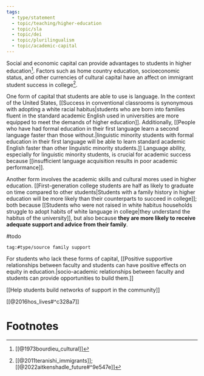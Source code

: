 ```yaml
---
tags:
  - type/statement
  - topic/teaching/higher-education
  - topic/sla
  - topic/dei
  - topic/plurilingualism
  - topic/academic-capital
---
```

Social and economic capital can provide advantages to students in higher education[^2]. Factors such as home country education, socioeconomic status, and other currencies of cultural capital have an affect on immigrant student success in college[^1].

One form of capital that students are able to use is language. In the context of the United States, [[Success in conventional classrooms is synonymous with adopting a white racial habitus|students who are born into families fluent in the standard academic English used in universities are more equipped to meet the demands of higher education]]. Additionally, [[People who have had formal education in their first language learn a second language faster than those without.|linguistic minority students with formal education in their first language will be able to learn standard academic English faster than other linguistic minority students.]] Language ability, especially for linguistic minority students, is crucial for academic success because [[insufficient language acquisition results in poor academic performance]].

Another form involves the academic skills and cultural mores used in higher education. [[First-generation college students are half as likely to graduate on time compared to other students|Students with a family history in higher education will be more likely than their counterparts to succeed in college]]; both because [[Students who were not raised in white habitus households struggle to adopt habits of white language in college|they understand the habitus of the university]], but also because **they are more likely to receive adequate support and advice from their family**.

#todo

```query
tag:#type/source family support
```

For students who lack these forms of capital, [[Positive supportive relationships between faculty and students can have positive effects on equity in education.|socio-academic relationships between faculty and students can provide opportunities to build them.]]

[[Help students build networks of support in the community]]

[[@2016hos_lives#^c328a7]]
# Footnotes

[^1]: [[@2011teranishi_immigrants]]; [[@2022aitkenshadle_future#^9e547e]]
[^2]: [[@1973bourdieu_cultural]] 